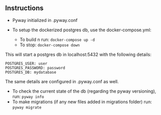 ## Instructions
- Pyway initialized in .pyway.conf

- To setup the dockerized postgres db, use the docker-compose.yml:
    - To build n run: `docker-compose up -d`
    - To stop: `docker-compose down`

This will start a postgres db in localhost:5432 with the following details:

    POSTGRES_USER: user
    POSTGRES_PASSWORD: password
    POSTGRES_DB: mydatabase

The same details are configured in .pyway.conf as well.

- To check the current state of the db (regarding the pyway versioning), run:
`pyway info`
- To make migrations (if any new files added in migrations folder) run:
`pyway migrate`


